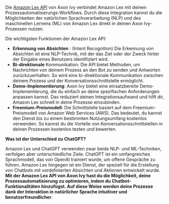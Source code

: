 Die [Amazon Lex API](https://aws.amazon.com/lex/) von Axon Ivy verbindet Amazon Lex mit deinen Prozessautomatisierungs-Workflows. Durch diese Integration kannst du die Möglichkeiten der natürlichen Sprachverarbeitung (NLP) und des maschinellen Lernens (ML) von Amazon Lex direkt in deinen Axon Ivy-Prozessen nutzen.

Die wichtigsten Funktionen der Amazon Lex API:

- **Erkennung von Absichten** : (Intent Recognition) Die Erkennung von Absichten ist eine NLP-Technik, mit der das Ziel oder der Zweck hinter der Eingabe eines Benutzers identifiziert wird.
- **Bi-direktionale** Kommunikation: Die API bietet Methoden, um Nachrichten von deinem Prozess an den Bot zu senden  und Antworten zurückzuerhalten. So wird eine bi-direktionale Kommunikation  zwischen deinem Prozess und der Konversationsschnittstelle ermöglicht.
- **Demo-Implementierung**: Axon Ivy bietet eine einsatzbereite Demo-Implementierung, die du einfach an deine spezifischen Anforderungen anpassen kannst. Das reduziert deinen Integrationsaufwand und hilft dir, Amazon Lex schnell in deine Prozesse einzubinden.
- **Freemium-Preismodell**: Die Schnittstelle basiert auf dem Freemium-Preismodell von Amazon Web Services (AWS). Das bedeutet, du kannst den Dienst bis zu einem bestimmten Nutzungsumfang kostenlos verwenden. So kannst du die Vorteile von Konversationsschnittstellen in deinen Prozessen kostenlos testen und bewerten.
  
**Was ist der Unterschied zu ChatGPT?**

Amazon Lex und ChatGPT verwenden zwar beide NLP- und ML-Techniken, verfolgen aber unterschiedliche Ziele. ChatGPT ist ein umfangreiches Sprachmodell, das von OpenAI trainiert wurde, um offene Gespräche zu führen.
Amazon Lex hingegen ist ein Dienst, der speziell für die Erstellung von Chatbots mit vordefinierten  Absichten und Aktionen entwickelt wurde.
**Mit der Amazon Lex API von Axon Ivy hast du die Möglichkeit, deine Prozessautomatisierung
zu optimieren, indem du Chatbot-Funktionalitäten hinzufügst. Auf diese Weise werden deine Prozesse dank der Interaktion in natürlicher Sprache intuitiver und benutzerfreundlicher**.
